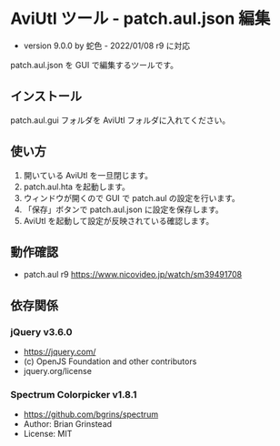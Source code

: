 # AviUtl ツール - patch.aul.json 編集

* version 9.0.0 by 蛇色 - 2022/01/08 r9 に対応

patch.aul.json を GUI で編集するツールです。

## インストール

patch.aul.gui フォルダを AviUtl フォルダに入れてください。

## 使い方

1. 開いている AviUtl を一旦閉じます。
2. patch.aul.hta を起動します。
3. ウィンドウが開くので GUI で patch.aul の設定を行います。
4. 「保存」ボタンで patch.aul.json に設定を保存します。
5. AviUtl を起動して設定が反映されている確認します。

## 動作確認

* patch.aul r9 https://www.nicovideo.jp/watch/sm39491708

## 依存関係

### jQuery v3.6.0
* https://jquery.com/
* (c) OpenJS Foundation and other contributors
* jquery.org/license

### Spectrum Colorpicker v1.8.1
* https://github.com/bgrins/spectrum
* Author: Brian Grinstead
* License: MIT
